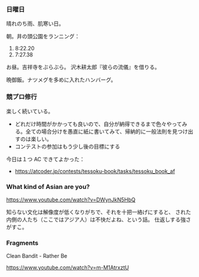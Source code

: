 ### 日曜日

晴れのち雨、肌寒い日。

朝。井の頭公園をランニング：

1. 8:22.20
1. 7:27.38

お昼。吉祥寺をぶらぶら。
沢木耕太郎『彼らの流儀』を借りる。

晩御飯。ナツメグを多めに入れたハンバーグ。

### 競プロ修行

楽しく続いている。

* どれだけ時間がかかっても良いので、自分が納得できるまで色々やってみる。全ての場合分けを愚直に紙に書いてみて、帰納的に一般法則を見つけ出すのは楽しい。
* コンテストの参加はもう少し後の目標にする

今日は１つ AC できてよかった：

- https://atcoder.jp/contests/tessoku-book/tasks/tessoku_book_af

### What kind of Asian are you? 

https://www.youtube.com/watch?v=DWynJkN5HbQ

知らない文化は解像度が低くなりがちで、それを十把一絡げにすると、
された内側の人たち（ここではアジア人）は不快だよね、という話。
仕返しする強さがすこ。

### Fragments

Clean Bandit - Rather Be

https://www.youtube.com/watch?v=m-M1AtrxztU